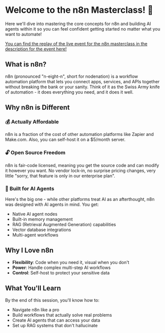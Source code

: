 # Welcome to the n8n Masterclass! 🚀

Here we'll dive into mastering the core concepts for n8n and building AI agents within it so you can feel confident getting started no matter what you want to automate!

[You can find the replay of the live event for the n8n masterclass in the description for the event here!](https://community.dynamous.ai/c/live-events/community-workshop-df9043)

## What is n8n?

n8n (pronounced "n-eight-n", short for nodenation) is a workflow automation platform that lets you connect apps, services, and APIs together without breaking the bank or your sanity. Think of it as the Swiss Army knife of automation - it does everything you need, and it does it well.

## Why n8n is Different

### 💰 Actually Affordable
n8n is a fraction of the cost of other automation platforms like Zapier and Make.com. Also, you can self-host it on a $5/month server.

### 🔓 Open Source Freedom
n8n is fair-code licensed, meaning you get the source code and can modify it however you want. No vendor lock-in, no surprise pricing changes, very little "sorry, that feature is only in our enterprise plan".

### 🤖 Built for AI Agents
Here's the big one - while other platforms treat AI as an afterthought, n8n was designed with AI agents in mind. You get:
- Native AI agent nodes
- Built-in memory management
- RAG (Retrieval Augmented Generation) capabilities
- Vector database integrations
- Multi-agent workflows

## Why I Love n8n

- **Flexibility**: Code when you need it, visual when you don't
- **Power**: Handle complex multi-step AI workflows
- **Control**: Self-host to protect your sensitive data

## What You'll Learn

By the end of this session, you'll know how to:
- Navigate n8n like a pro
- Build workflows that actually solve real problems
- Create AI agents that can access your data
- Set up RAG systems that don't hallucinate